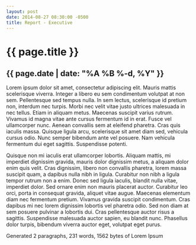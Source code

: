 ```yaml
---
layout: post
date: 2014-08-27 08:30:00 -0500
title: Report - Executive
---
```


# {{ page.title }}

## {{ page.date | date: "%A %B %-d, %Y" }}

Lorem ipsum dolor sit amet, consectetur adipiscing elit. Mauris mattis scelerisque viverra. Integer a libero eu sem condimentum volutpat at non sem. Pellentesque sed tempus nulla. In sem lectus, scelerisque id pretium non, interdum nec turpis. Morbi nec velit vitae justo ultrices malesuada in nec tellus. Etiam in aliquam metus. Maecenas suscipit varius rutrum. Vivamus id magna vitae ante cursus fermentum id in erat. Fusce vel ullamcorper nunc. Aenean convallis sem at eleifend pharetra. Cras quis iaculis massa. Quisque ligula arcu, scelerisque sit amet diam sed, vehicula cursus odio. Nunc semper bibendum ante vel posuere. Nam vehicula fermentum dui eget sagittis. Suspendisse potenti.

Quisque non mi iaculis erat ullamcorper lobortis. Aliquam mattis, mi imperdiet dignissim gravida, mauris dolor dignissim metus, a aliquam dolor enim quis velit. Cras dignissim, libero non convallis pharetra, lorem massa suscipit quam, a dapibus nulla nibh in ligula. Curabitur non nibh a ligula tempor rutrum non a enim. Donec sed ligula iaculis, blandit nulla vitae, imperdiet dolor. Sed ornare enim non mauris placerat auctor. Curabitur leo orci, porta in consequat gravida, aliquet vitae augue. Maecenas elementum diam nec fermentum pretium. Vivamus gravida suscipit condimentum. Cras dapibus mi nec lorem dignissim lobortis vel pharetra odio. Sed non diam at sem posuere pulvinar a lobortis dui. Cras pellentesque auctor risus a sagittis. Suspendisse malesuada auctor sapien, eu blandit nunc. Phasellus dolor turpis, bibendum viverra auctor eget, volutpat eget purus.

Generated 2 paragraphs, 231 words, 1562 bytes of Lorem Ipsum
